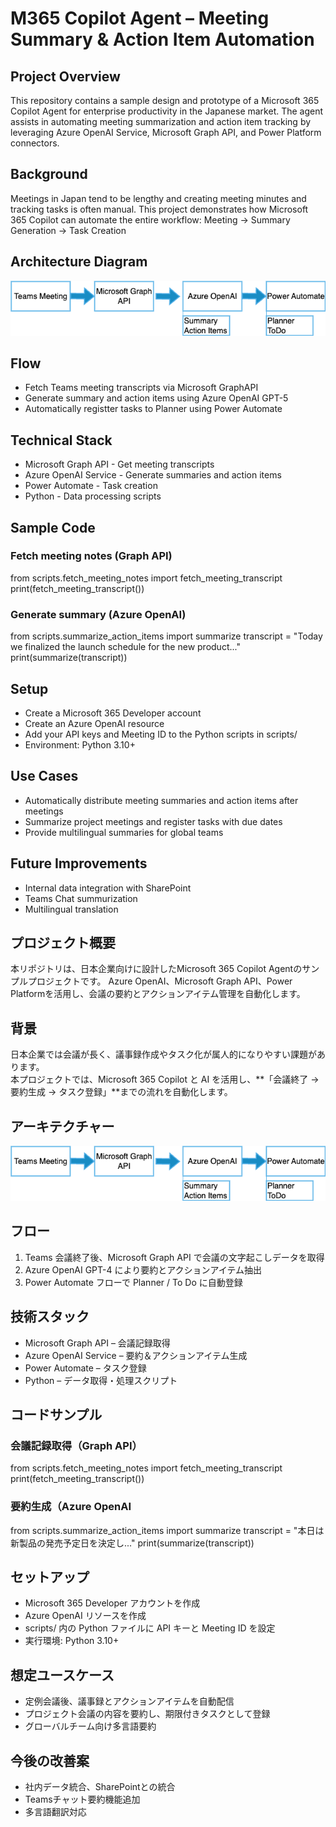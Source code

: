 # M365 Copilot Agent – Meeting Summary & Action Item Automation
## Project Overview
This repository contains a sample design and prototype of a Microsoft 365 Copilot Agent for enterprise productivity in the Japanese market. 
The agent assists in automating meeting summarization and action item tracking by leveraging Azure OpenAI Service, Microsoft Graph API, and Power Platform connectors.

## Background
Meetings in Japan tend to be lengthy and creating meeting minutes and tracking tasks is often manual. This project demonstrates how Microsoft 365 Copilot can automate the entire workflow:
Meeting -> Summary Generation -> Task Creation

## Architecture Diagram
![Architecture Diagram](architecture-diagram.png)

## Flow
- Fetch Teams meeting transcripts via Microsoft GraphAPI
- Generate summary and action items using Azure OpenAI GPT-5
- Automatically registter tasks to Planner using Power Automate

## Technical Stack
- Microsoft Graph API - Get meeting transcripts
- Azure OpenAI Service - Generate summaries and action items
- Power Automate - Task creation
-  Python - Data processing scripts

## Sample Code
### Fetch meeting notes (Graph API)
from scripts.fetch_meeting_notes import fetch_meeting_transcript
print(fetch_meeting_transcript())

### Generate summary (Azure OpenAI)
from scripts.summarize_action_items import summarize
transcript = "Today we finalized the launch schedule for the new product..."
print(summarize(transcript))

## Setup
- Create a Microsoft 365 Developer account
- Create an Azure OpenAI resource
- Add your API keys and Meeting ID to the Python scripts in scripts/
- Environment: Python 3.10+

## Use Cases
- Automatically distribute meeting summaries and action items after meetings
- Summarize project meetings and register tasks with due dates
- Provide multilingual summaries for global teams

## Future Improvements
- Internal data integration with SharePoint
- Teams Chat summurization
- Multilingual translation

## プロジェクト概要
本リポジトリは、日本企業向けに設計したMicrosoft 365 Copilot Agentのサンプルプロジェクトです。
Azure OpenAI、Microsoft Graph API、Power Platformを活用し、会議の要約とアクションアイテム管理を自動化します。

## 背景
日本企業では会議が長く、議事録作成やタスク化が属人的になりやすい課題があります。  
本プロジェクトでは、Microsoft 365 Copilot と AI を活用し、**「会議終了 → 要約生成 → タスク登録」**までの流れを自動化します。

## アーキテクチャー
![Architecture Diagram](architecture-diagram.png)

## フロー
1. Teams 会議終了後、Microsoft Graph API で会議の文字起こしデータを取得
2. Azure OpenAI GPT-4 により要約とアクションアイテム抽出
3. Power Automate フローで Planner / To Do に自動登録

## 技術スタック
- Microsoft Graph API – 会議記録取得
- Azure OpenAI Service – 要約＆アクションアイテム生成
- Power Automate – タスク登録
- Python – データ取得・処理スクリプト

## コードサンプル
### 会議記録取得（Graph API）
from scripts.fetch_meeting_notes import fetch_meeting_transcript
print(fetch_meeting_transcript())

### 要約生成（Azure OpenAI
from scripts.summarize_action_items import summarize
transcript = "本日は新製品の発売予定日を決定し..."
print(summarize(transcript))

## セットアップ
- Microsoft 365 Developer アカウントを作成
- Azure OpenAI リソースを作成
- scripts/ 内の Python ファイルに API キーと Meeting ID を設定
- 実行環境: Python 3.10+

## 想定ユースケース
- 定例会議後、議事録とアクションアイテムを自動配信
- プロジェクト会議の内容を要約し、期限付きタスクとして登録
- グローバルチーム向け多言語要約

## 今後の改善案
- 社内データ統合、SharePointとの統合
- Teamsチャット要約機能追加
- 多言語翻訳対応
